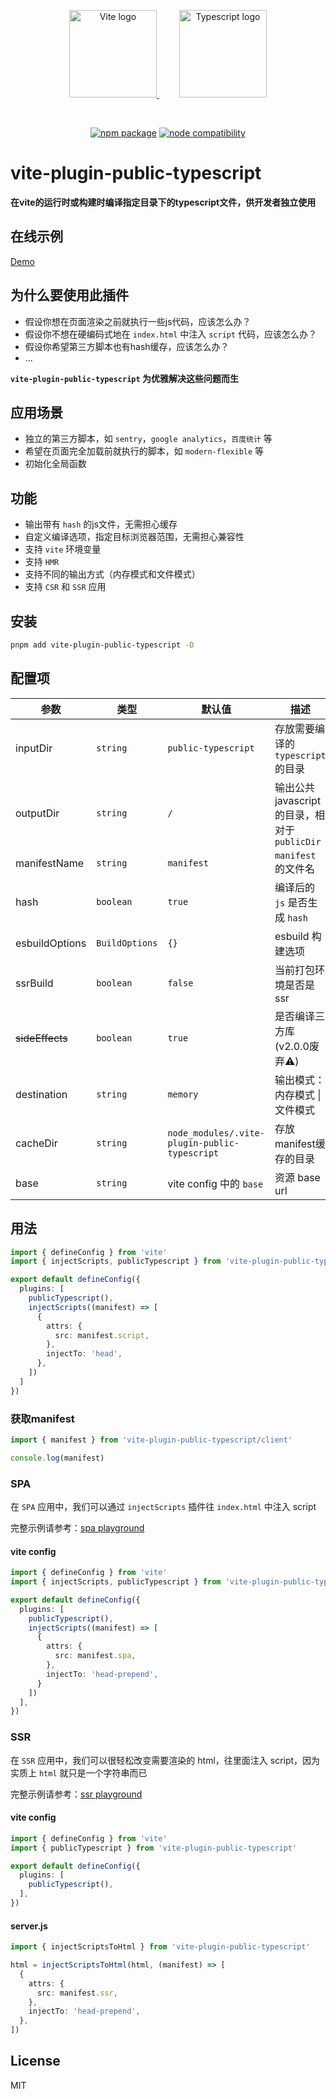 
<p align="center">
  <a href="https://vitejs.dev" style="margin-right: 32px;" target="_blank" rel="noopener noreferrer">
    <img width="140" src="https://vitejs.dev/logo.svg" alt="Vite logo" />
  </a>
  <a href="https://www.typescriptlang.org/" target="_blank" rel="noopener noreferrer">
    <img width="140" src="https://upload.wikimedia.org/wikipedia/commons/4/4c/Typescript_logo_2020.svg" alt="Typescript logo" />
  </a>
</p>
<br/>
<p align="center">
  <a href="https://npmjs.com/package/vite-plugin-public-typescript"><img src="https://img.shields.io/npm/v/vite-plugin-public-typescript.svg" alt="npm package"></a>
  <a href="https://nodejs.org/en/about/previous-releases"><img src="https://img.shields.io/node/v/vite-plugin-public-typescript.svg" alt="node compatibility"></a>
</p>

# vite-plugin-public-typescript


**在vite的运行时或构建时编译指定目录下的typescript文件，供开发者独立使用**

## 在线示例
[Demo](https://hemengke1997.github.io/vite-plugin-public-typescript/)

## 为什么要使用此插件

- 假设你想在页面渲染之前就执行一些js代码，应该怎么办？
- 假设你不想在硬编码式地在 `index.html` 中注入 `script` 代码，应该怎么办？
- 假设你希望第三方脚本也有hash缓存，应该怎么办？
- ...

**`vite-plugin-public-typescript` 为优雅解决这些问题而生**

## 应用场景

- 独立的第三方脚本，如 `sentry`，`google analytics`，`百度统计` 等
- 希望在页面完全加载前就执行的脚本，如 `modern-flexible` 等
- 初始化全局函数

## 功能

- 输出带有 `hash` 的js文件，无需担心缓存
- 自定义编译选项，指定目标浏览器范围，无需担心兼容性
- 支持 `vite` 环境变量
- 支持 `HMR`
- 支持不同的输出方式（内存模式和文件模式）
- 支持 `CSR` 和 `SSR` 应用


## 安装

```bash
pnpm add vite-plugin-public-typescript -D
```

## 配置项

| 参数            | 类型           | 默认值                                        | 描述                                           |
| --------------- | -------------- | --------------------------------------------- | ---------------------------------------------- |
| inputDir        | `string`       | `public-typescript`                           | 存放需要编译的 `typescript` 的目录             |
| outputDir       | `string`       | `/`                                           | 输出公共 javascript 的目录，相对于 `publicDir` |
| manifestName    | `string`       | `manifest`                                    | `manifest` 的文件名                            |
| hash            | `boolean`      | `true`                                        | 编译后的 `js` 是否生成 `hash `                 |
| esbuildOptions  | `BuildOptions` | `{}`                                          | esbuild 构建选项                               |
| ssrBuild        | `boolean`      | `false`                                       | 当前打包环境是否是 ssr                         |
| ~~sideEffects~~ | `boolean`      | `true`                                        | 是否编译三方库(v2.0.0废弃⚠️)                    |
| destination     | `string`       | `memory`                                      | 输出模式：内存模式 \| 文件模式                 |
| cacheDir        | `string`       | `node_modules/.vite-plugin-public-typescript` | 存放manifest缓存的目录                         |
| base            | `string`       | vite config 中的 `base`                       | 资源 base url                                  |




## 用法

```ts
import { defineConfig } from 'vite'
import { injectScripts, publicTypescript } from 'vite-plugin-public-typescript'

export default defineConfig({
  plugins: [
    publicTypescript(),
    injectScripts((manifest) => [
      {
        attrs: {
          src: manifest.script,
        },
        injectTo: 'head',
      },
    ])
  ]
})
```

### 获取manifest

```ts
import { manifest } from 'vite-plugin-public-typescript/client'

console.log(manifest)
```


### SPA

在 `SPA` 应用中，我们可以通过 `injectScripts` 插件往 `index.html` 中注入 script

完整示例请参考：[spa playground](./playground/spa/vite.config.ts)

#### vite config

```ts
import { defineConfig } from 'vite'
import { injectScripts, publicTypescript } from 'vite-plugin-public-typescript'

export default defineConfig({
  plugins: [
    publicTypescript(),
    injectScripts((manifest) => [
      {
        attrs: {
          src: manifest.spa,
        },
        injectTo: 'head-prepend',
      }
    ])
  ],
})
```

### SSR

在 `SSR` 应用中，我们可以很轻松改变需要渲染的 html，往里面注入 script，因为实质上 `html` 就只是一个字符串而已

完整示例请参考：[ssr playground](./playground/ssr/index.html)

#### vite config

```ts
import { defineConfig } from 'vite'
import { publicTypescript } from 'vite-plugin-public-typescript'

export default defineConfig({
  plugins: [
    publicTypescript(),
  ],
})
```

#### server.js

```ts
import { injectScriptsToHtml } from 'vite-plugin-public-typescript'

html = injectScriptsToHtml(html, (manifest) => [
  {
    attrs: {
      src: manifest.ssr,
    },
    injectTo: 'head-prepend',
  },
])
```


## License

MIT

[npm-img]: https://img.shields.io/npm/v/vite-plugin-public-typescript.svg

